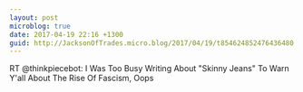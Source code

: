 ```yaml
---
layout: post
microblog: true
date: 2017-04-19 22:16 +1300
guid: http://JacksonOfTrades.micro.blog/2017/04/19/t854624852476436480.html
---
```

RT @thinkpiecebot: I Was Too Busy Writing About "Skinny Jeans" To Warn Y'all About The Rise Of Fascism, Oops
